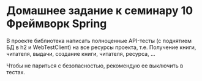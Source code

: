 # Домашнее задание к семинару 10 Фреймворк Spring

В проекте библиотека написать полноценные API-тесты (с поднятием БД в h2 и WebTestClient) на все ресурсы проекта, т.е.
Получение книги, читателя, выдачи, создание книги, читателя, ресурса, ...

Чтобы не париться с безопасностью, рекомендую ее выключить в тестах.
